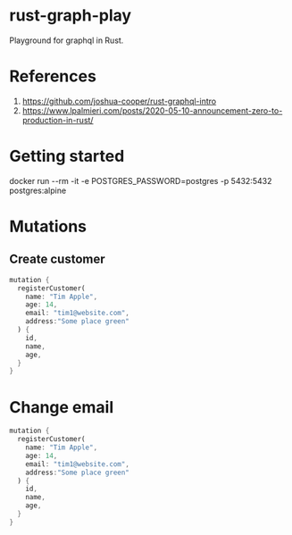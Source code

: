 # rust-graph-play
Playground for graphql in Rust. 

# References

1. https://github.com/joshua-cooper/rust-graphql-intro
1. https://www.lpalmieri.com/posts/2020-05-10-announcement-zero-to-production-in-rust/

# Getting started
docker run --rm -it -e POSTGRES_PASSWORD=postgres -p 5432:5432 postgres:alpine

# Mutations

## Create customer

```rust
mutation {
  registerCustomer(
    name: "Tim Apple", 
    age: 14, 
    email: "tim1@website.com", 
    address:"Some place green"
  ) {
    id,
    name,
    age,
  } 
}
```

# Change email
```rust
mutation {
  registerCustomer(
    name: "Tim Apple", 
    age: 14, 
    email: "tim1@website.com", 
    address:"Some place green"
  ) {
    id,
    name,
    age,
  } 
}
```